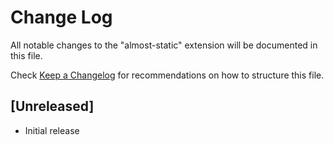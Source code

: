 # Change Log

All notable changes to the "almost-static" extension will be documented in this file.

Check [Keep a Changelog](http://keepachangelog.com/) for recommendations on how to structure this file.

## [Unreleased]

-   Initial release
